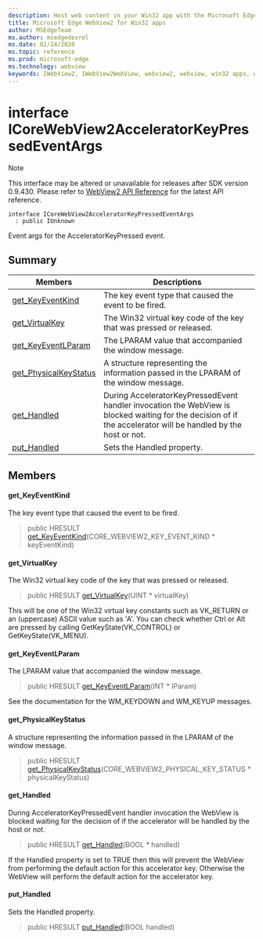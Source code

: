 ```yaml
---
description: Host web content in your Win32 app with the Microsoft Edge WebView2 control
title: Microsoft Edge WebView2 for Win32 apps
author: MSEdgeTeam
ms.author: msedgedevrel
ms.date: 02/24/2020
ms.topic: reference
ms.prod: microsoft-edge
ms.technology: webview
keywords: IWebView2, IWebView2WebView, webview2, webview, win32 apps, win32, edge, ICoreWebView2, ICoreWebView2Host, browser control, edge html
---
```


# interface ICoreWebView2AcceleratorKeyPressedEventArgs 

> [!NOTE]
> This interface may be altered or unavailable for releases after SDK version 0.9.430. Please refer to [WebView2 API Reference](../../../webview2-api-reference.md) for the latest API reference.

```
interface ICoreWebView2AcceleratorKeyPressedEventArgs
  : public IUnknown
```

Event args for the AcceleratorKeyPressed event.

## Summary

 Members                        | Descriptions
--------------------------------|---------------------------------------------
[get_KeyEventKind](#get_keyeventkind) | The key event type that caused the event to be fired.
[get_VirtualKey](#get_virtualkey) | The Win32 virtual key code of the key that was pressed or released.
[get_KeyEventLParam](#get_keyeventlparam) | The LPARAM value that accompanied the window message.
[get_PhysicalKeyStatus](#get_physicalkeystatus) | A structure representing the information passed in the LPARAM of the window message.
[get_Handled](#get_handled) | During AcceleratorKeyPressedEvent handler invocation the WebView is blocked waiting for the decision of if the accelerator will be handled by the host or not.
[put_Handled](#put_handled) | Sets the Handled property.

## Members

#### get_KeyEventKind 

The key event type that caused the event to be fired.

> public HRESULT [get_KeyEventKind](#get_keyeventkind)(CORE_WEBVIEW2_KEY_EVENT_KIND * keyEventKind)

#### get_VirtualKey 

The Win32 virtual key code of the key that was pressed or released.

> public HRESULT [get_VirtualKey](#get_virtualkey)(UINT * virtualKey)

This will be one of the Win32 virtual key constants such as VK_RETURN or an (uppercase) ASCII value such as 'A'. You can check whether Ctrl or Alt are pressed by calling GetKeyState(VK_CONTROL) or GetKeyState(VK_MENU).

#### get_KeyEventLParam 

The LPARAM value that accompanied the window message.

> public HRESULT [get_KeyEventLParam](#get_keyeventlparam)(INT * lParam)

See the documentation for the WM_KEYDOWN and WM_KEYUP messages.

#### get_PhysicalKeyStatus 

A structure representing the information passed in the LPARAM of the window message.

> public HRESULT [get_PhysicalKeyStatus](#get_physicalkeystatus)(CORE_WEBVIEW2_PHYSICAL_KEY_STATUS * physicalKeyStatus)

#### get_Handled 

During AcceleratorKeyPressedEvent handler invocation the WebView is blocked waiting for the decision of if the accelerator will be handled by the host or not.

> public HRESULT [get_Handled](#get_handled)(BOOL * handled)

If the Handled property is set to TRUE then this will prevent the WebView from performing the default action for this accelerator key. Otherwise the WebView will perform the default action for the accelerator key.

#### put_Handled 

Sets the Handled property.

> public HRESULT [put_Handled](#put_handled)(BOOL handled)

